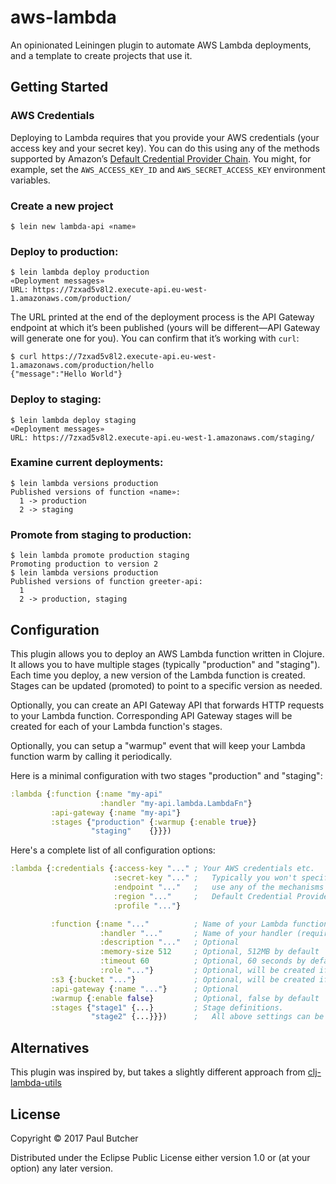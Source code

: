 # aws-lambda

An opinionated Leiningen plugin to automate AWS Lambda deployments, and a template to create projects that use it.

## Getting Started

### AWS Credentials

Deploying to Lambda requires that you provide your AWS credentials (your access key and your secret key). You can do this using any of the methods supported by Amazon’s [Default Credential Provider Chain](http://docs.aws.amazon.com/sdk-for-java/v1/developer-guide/credentials.html#credentials-default). You might, for example, set the `AWS_ACCESS_KEY_ID` and `AWS_SECRET_ACCESS_KEY` environment variables.

### Create a new project

```ShellSession
$ lein new lambda-api «name»
```

### Deploy to production:

```ShellSession
$ lein lambda deploy production
«Deployment messages»
URL: https://7zxad5v8l2.execute-api.eu-west-1.amazonaws.com/production/
```

The URL printed at the end of the deployment process is the API Gateway endpoint at which it’s been published (yours will be different—API Gateway will generate one for you). You can confirm that it’s working with `curl`:

```ShellSession
$ curl https://7zxad5v8l2.execute-api.eu-west-1.amazonaws.com/production/hello
{"message":"Hello World"}
```

### Deploy to staging:

```ShellSession
$ lein lambda deploy staging
«Deployment messages»
URL: https://7zxad5v8l2.execute-api.eu-west-1.amazonaws.com/staging/
```

### Examine current deployments:

```ShellSession
$ lein lambda versions production
Published versions of function «name»:
  1 -> production
  2 -> staging
```
### Promote from staging to production:

```ShellSession
$ lein lambda promote production staging
Promoting production to version 2
$ lein lambda versions production
Published versions of function greeter-api:
  1
  2 -> production, staging
```

## Configuration

This plugin allows you to deploy an AWS Lambda function written in Clojure. It allows you to have multiple stages (typically "production" and "staging"). Each time you deploy, a new version of the Lambda function is created. Stages can be updated (promoted) to point to a specific version as needed.

Optionally, you can create an API Gateway API that forwards HTTP requests to your Lambda function. Corresponding API Gateway stages will be created for each of your Lambda function's stages.

Optionally, you can setup a "warmup" event that will keep your Lambda function warm by calling it periodically.

Here is a minimal configuration with two stages "production" and "staging":

```Clojure
:lambda {:function {:name "my-api"
                    :handler "my-api.lambda.LambdaFn"}
         :api-gateway {:name "my-api"}
         :stages {"production" {:warmup {:enable true}}
                  "staging"    {}}})
```

Here's a complete list of all configuration options:

```Clojure
:lambda {:credentials {:access-key "..." ; Your AWS credentials etc.
                       :secret-key "..." ;   Typically you won't specify them here, but instead
                       :endpoint "..."   ;   use any of the mechanisms supported by the AWS
                       :region "..."     ;   Default Credential Provider Chain
                       :profile "..."}

         :function {:name "..."          ; Name of your Lambda function (required)
                    :handler "..."       ; Name of your handler (required)
                    :description "..."   ; Optional
                    :memory-size 512     ; Optional, 512MB by default
                    :timeout 60          ; Optional, 60 seconds by default
                    :role "..."}         ; Optional, will be created if not specified
         :s3 {:bucket "..."}             ; Optional, will be created if not specified
         :api-gateway {:name "..."}      ; Optional
         :warmup {:enable false}         ; Optional, false by default
         :stages {"stage1" {...}         ; Stage definitions.
                  "stage2" {...}}})      ;   All above settings can be overridden per-stage
```

## Alternatives

This plugin was inspired by, but takes a slightly different approach from [clj-lambda-utils](https://github.com/mhjort/clj-lambda-utils)

## License

Copyright © 2017 Paul Butcher

Distributed under the Eclipse Public License either version 1.0 or (at
your option) any later version.
